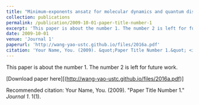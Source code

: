 ```yaml
---
title: "Minimum-exponents ansatz for molecular dynamics and quantum dissipation"
collection: publications
permalink: /publication/2009-10-01-paper-title-number-1
excerpt: 'This paper is about the number 1. The number 2 is left for future work.'
date: 2009-10-01
venue: 'Journal 1'
paperurl: 'http://wang-yao-ustc.github.io/files/2016a.pdf'
citation: 'Your Name, You. (2009). &quot;Paper Title Number 1.&quot; <i>Journal 1</i>. 1(1).'
---
```

This paper is about the number 1. The number 2 is left for future work.

[Download paper here][(http://wang-yao-ustc.github.io/files/2016a.pdf)]

Recommended citation: Your Name, You. (2009). "Paper Title Number 1." <i>Journal 1</i>. 1(1).
